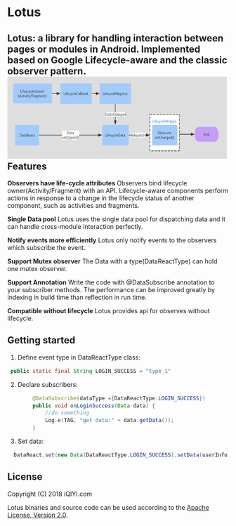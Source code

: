# Lotus

Lotus: a library for handling interaction between pages or modules in Android. 
Implemented based on Google Lifecycle-aware and the classic observer pattern.
<img src="Data-React.png" width="500" height="187"/>
Features
-------------------

**Observers have life-cycle attributes**  Observers bind lifecycle owner(Activity/Fragment) with an API. Lifecycle-aware components perform actions in response to a change in the lifecycle status of another component, such as activities and fragments.

**Single Data pool** Lotus uses the single data pool for dispatching data and it can handle cross-module interaction perfectly. 

**Notify events more efficiently** Lotus only notify events to the observers which    subscribe the event.

**Support Mutex observer** The Data with a type(DataReactType) can hold one mutex observer.

**Support Annotation** Write the code with @DataSubscribe annotation to your subscriber methods. The performance can be improved greatly by indexing in build time than reflection in run time.

**Compatible without lifecycle** Lotus provides api for observes without lifecycle.


Getting started
-------------------

1. Define event type in DataReactType class:

```java
 public static final String LOGIN_SUCCESS = "type_1"
```
2. Declare subscribers:
 
```java
        @DataSubscribe(dataType ={DataReactType.LOGIN_SUCCESS})
        public void onLoginSuccess(Data data) { 
            //do something
            Log.e(TAG, "get data:" + data.getData());
        } 
```
3. Set data:

```java
  DataReact.set(new Data(DataReactType.LOGIN_SUCCESS).setData(userInfo));
```


License
-------------------

Copyright (C) 2018 iQIYI.com

Lotus binaries and source code can be used according to the [Apache License, Version 2.0](LICENSE).



